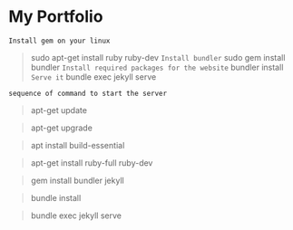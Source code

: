 # My Portfolio

`Install gem on your linux`
> sudo apt-get install ruby ruby-dev
`Install bundler`
> sudo gem install bundler
`Install required packages for the website`
> bundler install
`Serve it`
> bundle exec jekyll serve

`sequence of command to start the server`

> apt-get update

> apt-get upgrade

> apt install build-essential

> apt-get install ruby-full ruby-dev

> gem install bundler jekyll

> bundle install

> bundle exec jekyll serve
